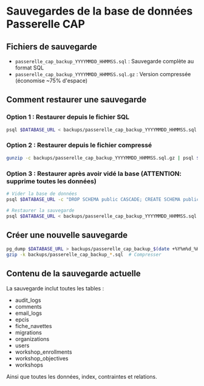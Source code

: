 # Sauvegardes de la base de données Passerelle CAP

## Fichiers de sauvegarde

- `passerelle_cap_backup_YYYYMMDD_HHMMSS.sql` : Sauvegarde complète au format SQL
- `passerelle_cap_backup_YYYYMMDD_HHMMSS.sql.gz` : Version compressée (économise ~75% d'espace)

## Comment restaurer une sauvegarde

### Option 1 : Restaurer depuis le fichier SQL
```bash
psql $DATABASE_URL < backups/passerelle_cap_backup_YYYYMMDD_HHMMSS.sql
```

### Option 2 : Restaurer depuis le fichier compressé
```bash
gunzip -c backups/passerelle_cap_backup_YYYYMMDD_HHMMSS.sql.gz | psql $DATABASE_URL
```

### Option 3 : Restaurer après avoir vidé la base (ATTENTION: supprime toutes les données)
```bash
# Vider la base de données
psql $DATABASE_URL -c "DROP SCHEMA public CASCADE; CREATE SCHEMA public;"

# Restaurer la sauvegarde
psql $DATABASE_URL < backups/passerelle_cap_backup_YYYYMMDD_HHMMSS.sql
```

## Créer une nouvelle sauvegarde

```bash
pg_dump $DATABASE_URL > backups/passerelle_cap_backup_$(date +%Y%m%d_%H%M%S).sql
gzip -k backups/passerelle_cap_backup_*.sql  # Compresser
```

## Contenu de la sauvegarde actuelle

La sauvegarde inclut toutes les tables :
- audit_logs
- comments
- email_logs
- epcis
- fiche_navettes
- migrations
- organizations
- users
- workshop_enrollments
- workshop_objectives
- workshops

Ainsi que toutes les données, index, contraintes et relations.
